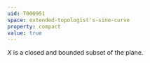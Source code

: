 ```yaml
---
uid: T000951
space: extended-topologist's-sine-curve
property: compact
value: true
---
```

$X$ is a closed and bounded subset of the plane.

